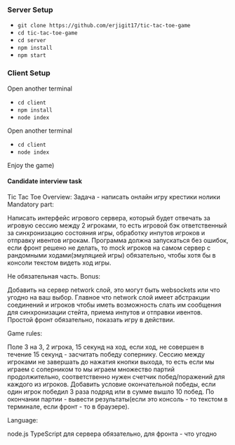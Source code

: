 ### Server Setup
* `git clone https://github.com/erjigit17/tic-tac-toe-game`
* `cd tic-tac-toe-game`
* `cd server`
* `npm install`
* `npm start`

### Client Setup
Open another terminal
* `cd client`
* `npm install`
* `node index`

Open another terminal
* `cd client`
* `node index`

Enjoy the game)



#### Candidate interview task </summary>
 
Tic Tac Toe 
Overview: 
Задача - написать онлайн игру крестики нолики 
Mandatory part: 
 
Написать интерфейс игрового сервера, который будет отвечать за игровую сессию между 2 игроками, то есть игровой бэк ответственный за синхронизацию состояния игры, обработку инпутов игроков и отправку ивентов игрокам. Программа должна запускаться без ошибок, если фронт решено не делать, то mock игроков на самом сервер с рандомными ходами(эмуляцией игры) обязательно, чтобы хотя бы в консоли текстом видеть ход игры. 
 
Не обязательная часть. Bonus: 
 
Добавить на сервер network слой, это могут быть websockets или что угодно на ваш выбор. Главное что network слой имеет абстракции соединений и игроков чтобы иметь возможность слать им сообщения для синхронизации стейта, приема инпутов и отправки ивентов. Простой фронт обязательно, показать игру в действии. 
 
Game rules: 
 
Поле 3 на 3, 2 игрока, 15 секунд на ход, если ход, не совершен в течение 15 секунд - засчитать победу сопернику. Сессию между игроками не завершать до нажатия кнопки выхода, то есть если мы играем с соперником то мы играем множество партий продолжительно, соответственно нужен счетчик побед/поражений для каждого из игроков. Добавить условие окончательной победы, если один игрок победил 3 раза подряд или в сумме вышло 10 побед. По окончании партии - вывести результаты(если это консоль - то текстом в терминале, если фронт - то в браузере). 
 
Language: 
 
node.js TypeScript для сервера обязательно, для фронта - что угодно

